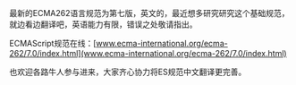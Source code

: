 最新的ECMA262语言规范为第七版，英文的，最近想多研究研究这个基础规范，就边看边翻译吧，英语能力有限，错误之处敬请指出。

ECMAScript规范在线：[www.ecma-international.org/ecma-262/7.0/index.html](www.ecma-international.org/ecma-262/7.0/index.html)

也欢迎各路牛人参与进来，大家齐心协力将ES规范中文翻译更完善。
